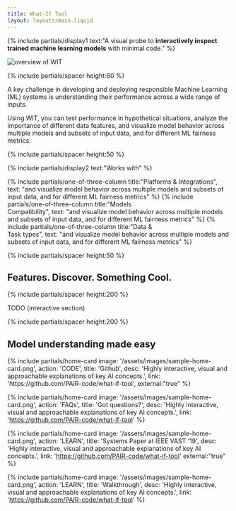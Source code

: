```yaml
---
title: What-If Tool
layout: layouts/main.liquid
---
```


<div class="mdl-cell--8-col mdl-cell--12-col-tablet mdl-cell--8-col-phone">

{% include partials/display1 text:"A visual probe to <strong>interactively inspect trained machine learning models</strong> with minimal code." %} 

</div>

![overview of WIT](/assets/images/home-overview.png)

{% include partials/spacer height:60 %}

<div class="mdl-cell--8-col mdl-cell--12-col-tablet mdl-cell--8-col-phone">

A key challenge in developing and deploying responsible Machine Learning (ML) systems is understanding their performance across a wide range of inputs. 

Using WIT, you can test performance in hypothetical situations, analyze the importance of different data features, and visualize model behavior across multiple models and subsets of input data, and for different ML fairness metrics. 

</div>

{% include partials/spacer height:50 %}

{% include partials/display2 text:"Works with" %}

<div class="mdl-grid no-padding">

{% include partials/one-of-three-column title:"Platforms & Integrations", text: "and visualize model behavior across multiple models and subsets of input data, and for different ML fairness metrics" %}
{% include partials/one-of-three-column title:"Models <br/>Compatibility", text: "and visualize model behavior across multiple models and subsets of input data, and for different ML fairness metrics" %}
{% include partials/one-of-three-column title:"Data & <br/>Task types", text: "and visualize model behavior 
across multiple models and subsets of input data, and for different ML fairness metrics" %}

</div>

{% include partials/spacer height:50 %}

## Features. Discover. Something Cool.

{% include partials/spacer height:200 %}

TODO (interactive section)

{% include partials/spacer height:200 %}

## Model understanding made easy

<div class="mdl-grid no-padding">
  {% include partials/home-card image: '/assets/images/sample-home-card.png', action: 'CODE', 
  title: 'Github', desc: 'Highly interactive, visual and approachable explanations of key AI concepts.', 
  link: 'https://github.com/PAIR-code/what-if-tool', external:"true" %}
  
  {% include partials/home-card image: '/assets/images/sample-home-card.png', action: 'FAQs', 
  title: 'Got questions?', desc: 'Highly interactive, visual and approachable explanations of key AI concepts.', 
  link: 'https://github.com/PAIR-code/what-if-tool' %}

  {% include partials/home-card image: '/assets/images/sample-home-card.png', action: 'LEARN', 
  title: 'Systems Paper at IEEE VAST ‘19', desc: 'Highly interactive, visual and approachable explanations of key AI concepts.', 
  link: 'https://github.com/PAIR-code/what-if-tool' external:"true" %}

  {% include partials/home-card image: '/assets/images/sample-home-card.png', action: 'LEARN', 
  title: 'Walkthrough', desc: 'Highly interactive, visual and approachable explanations of key AI concepts.', 
  link: 'https://github.com/PAIR-code/what-if-tool' %}

</div>